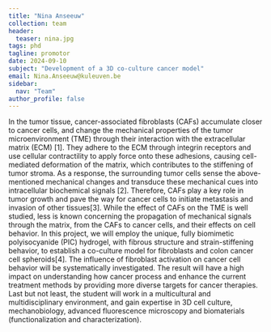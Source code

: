 ```yaml
---
title: "Nina Anseeuw"
collection: team
header:
  teaser: nina.jpg
tags: phd
tagline: promotor
date: 2024-09-10
subject: "Development of a 3D co-culture cancer model"
email: Nina.Anseeuw@kuleuven.be
sidebar:
  nav: "Team"
author_profile: false
---
```

<p align= "justify">


In the tumor tissue, cancer-associated fibroblasts (CAFs) accumulate closer to cancer cells, and change the mechanical properties of the tumor microenvironment (TME) through their interaction with the extracellular matrix (ECM) [1]. They adhere to the ECM through integrin receptors and use cellular contractility to apply force onto these adhesions, causing cell-mediated deformation of the matrix, which contributes to the stiffening of tumor stroma. As a response, the surrounding tumor cells sense the above-mentioned mechanical changes and transduce these mechanical cues into intracellular biochemical signals [2]. Therefore, CAFs play a key role in tumor growth and pave the way for cancer cells to initiate metastasis and invasion of other tissues[3].
While the effect of CAFs on the TME is well studied, less is known concerning the propagation of mechanical signals through the matrix, from the CAFs to cancer cells, and their effects on cell behavior.
In this project, we will employ the unique, fully biomimetic polyisocyanide (PIC) hydrogel, with fibrous structure and strain-stiffening behavior, to establish a co-culture model for fibroblasts and colon cancer cell spheroids[4]. The influence of fibroblast activation on cancer cell behavior will be systematically investigated. The result will have a high impact on understanding how cancer process and enhance the current treatment methods by providing more diverse targets for cancer therapies.
Last but not least, the student will work in a multicultural and multidisciplinary environment, and gain expertise in 3D cell culture, mechanobiology, advanced fluorescence microscopy and biomaterials (functionalization and characterization).
